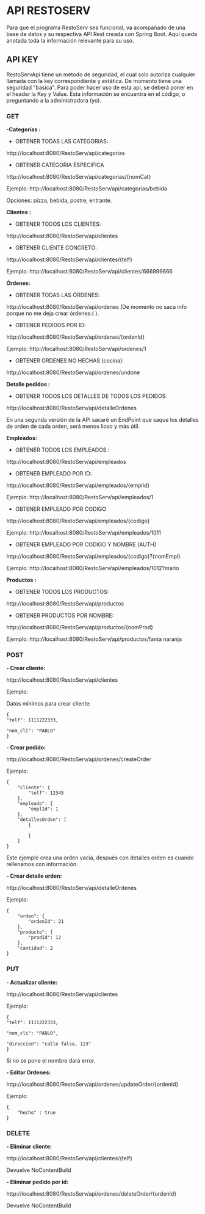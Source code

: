 # API RESTOSERV


Para que el programa RestoServ sea funcional, va acompañado de una base de datos y su respectiva API Rest creada con Spring Boot.
Aquí queda anotada toda la información relevante para su uso.


## API KEY


RestoServApi tiene un método de seguridad, el cual solo autoriza cualquier llamada con la key correspondiente y estática. De momento tiene una seguridad "basica".
Para poder hacer uso de esta api, se deberá poner en el header la Key y Value.
Esta información se encuentra en el código, o preguntando a la administradora (yo).



### GET


**-Categorías :**


- OBTENER TODAS LAS CATEGORIAS:
	
http://localhost:8080/RestoServ/api/categorias
	

- OBTENER CATEGORIA ESPECIFICA

http://localhost:8080/RestoServ/api/categorias/{nomCat}

Ejemplo: http://localhost:8080/RestoServ/api/categorias/bebida
	
Opciones: pizza, bebida, postre, entrante.



**Clientes :** 



- OBTENER TODOS LOS CLIENTES:

http://localhost:8080/RestoServ/api/clientes


- OBTENER CLIENTE CONCRETO:

http://localhost:8080/RestoServ/api/clientes/{telf}

Ejemplo: http://localhost:8080/RestoServ/api/clientes/666999666



**Órdenes:** 



- OBTENER TODAS LAS ÓRDENES:

http://localhost:8080/RestoServ/api/ordenes (De momento no saca info porque no me deja crear órdenes:( ).


- OBTENER PEDIDOS POR ID:

http://localhost:8080/RestoServ/api/ordenes/{ordenId}

Ejemplo: http://localhost:8080/RestoServ/api/ordenes/1


- OBTENER ORDENES NO HECHAS (cocina):

http://localhost:8080/RestoServ/api/ordenes/undone



**Detalle pedidos :**



- OBTENER TODOS LOS DETALLES DE TODOS LOS PEDIDOS:

http://localhost:8080/RestoServ/api/detalleOrdenes

En una segunda versión de la API sacaré un EndPoint que saque los detalles de orden de cada orden, será menos lioso y más útil.



**Empleados:** 



- OBTENER TODOS LOS EMPLEADOS : 

http://localhost:8080/RestoServ/api/empleados


- OBTENER EMPLEADO POR ID:

http://localhost:8080/RestoServ/api/empleados/{emplId}

Ejemplo: http://localhost:8080/RestoServ/api/empleados/1


- OBTENER EMPLEADO POR CODIGO

http://localhost:8080/RestoServ/api/empleados/{codigo}

Ejemplo: http://localhost:8080/RestoServ/api/empleados/1011


- OBTENER EMPLEADO POR CODIGO Y NOMBRE (AUTH)

http://localhost:8080/RestoServ/api/empleados/{codigo}?{nomEmpl}

Ejemplo: http://localhost:8080/RestoServ/api/empleados/1012?mario



**Productos :** 



- OBTENER TODOS LOS PRODUCTOS:

http://localhost:8080/RestoServ/api/productos


- OBTENER PRODUCTOS POR NOMBRE: 

http://localhost:8080/RestoServ/api/productos/{nomProd}

Ejemplo: http://localhost:8080/RestoServ/api/productos/fanta naranja



### POST



**- Crear cliente:** 
 
http://localhost:8080/RestoServ/api/clientes
 
Ejemplo:

Datos mínimos para crear cliente:

	{
	"telf": 1111222333,
	
	"nom_cli": "PABLO"
	}



**- Crear pedido:**

http://localhost:8080/RestoServ/api/ordenes/createOrder
 
Ejemplo:

	{
	    "cliente": {
	        "telf": 12345
	    },
	    "empleado": {
	        "emplId": 1
	    },
	    "detallesOrden": [
	        {
	           
	        }
	    ]
	}


 Este ejemplo crea una orden vacía, después con detalles orden es cuando rellenamos con información.



**- Crear detalle orden:**

http://localhost:8080/RestoServ/api/detalleOrdenes

Ejemplo: 
	
	{
	    "orden": {
	        "ordenId": 21
	    },
	    "producto": {
	        "prodId": 12
	    },
	    "cantidad": 2
	}



### PUT



**- Actualizar cliente:** 
 
http://localhost:8080/RestoServ/api/clientes
 
Ejemplo: 
 
	{
	"telf": 1111222333,
	
	"nom_cli": "PABLO",
	
	"direccion": "calle falsa, 123"
	}

Si no se pone el nombre dará error.



**- Editar Ordenes:**

http://localhost:8080/RestoServ/api/ordenes/updateOrder/{ordenId}

Ejemplo:

	{
	    "hecho" : true
	}



### DELETE



**- Eliminar cliente:**

http://localhost:8080/RestoServ/api/clientes/{telf}

Devuelve NoContentBuild



**- Eliminar pedido por id:**

http://localhost:8080/RestoServ/api/ordenes/deleteOrder/{ordenId}

Devuelve NoContentBuild
